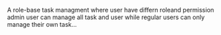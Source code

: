 A role-base task managment where user have differn roleand permission
admin user can manage all task and user
while regular users can only manage their own task...
